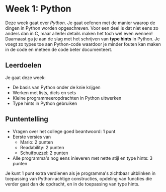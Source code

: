 # Week 1: Python

Deze week gaat over *Python*. Je gaat oefenen met de manier waarop de dingen in Python worden opgeschreven. Voor een deel is dat niet eens zo anders dan in C, maar allerlei details maken het toch wel even wennen! Daarnaast ga je aan de slag met het schrijven van **type hints** in Python. Je voegt zo types toe aan Python-code waardoor je minder fouten kan maken in de code en meteen de code beter documenteert.

## Leerdoelen

Je gaat deze week:

- De basis van Python onder de knie krijgen
- Werken met lists, dicts en sets
- Kleine programmeeropdrachten in Python uitwerken
- Type hints in Python gebruiken

## Puntentelling

- Vragen over het college goed beantwoord: 1 punt
- Eerste versies van
    - Mario: 2 punten
    - Readability: 2 punten
    - Schuifpuzzel: 2 punten
- Alle programma's nog eens inleveren met nette stijl en type hints: 3 punten

Je kunt 1 punt extra verdienen als je programma's zichtbaar uitblinken in toepassing van Python-achtige constructies, opdeling van functies die verder gaat dan de opdracht, en in de toepassing van type hints.
